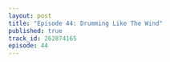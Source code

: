 ```yaml
---
layout: post
title: "Episode 44: Drumming Like The Wind"
published: true
track_id: 262874165
episode: 44
---
```

<div class='list post-player' track='{{page.track_id}}'></div>
